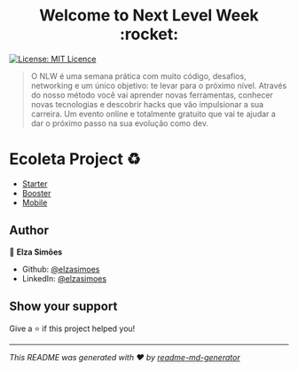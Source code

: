 <h1 align="center">Welcome to Next Level Week :rocket:</h1>
<p>
  <a href="#" target="_blank">
    <img alt="License: MIT Licence " src="https://img.shields.io/badge/License-MIT Licence -yellow.svg" />
  </a>
</p>

> O NLW é uma semana prática com muito código, desafios, networking e um único objetivo: te levar para o próximo nível. Através do nosso método você vai aprender novas ferramentas, conhecer novas tecnologias e descobrir hacks que vão impulsionar a sua carreira. Um evento online e totalmente gratuito que vai te ajudar a dar o próximo passo na sua evolução como dev.

# Ecoleta Project :recycle:

-	[ Starter](https://github.com/elzasimoes/nextlevelweek/tree/master/starter)
-	[ Booster](https://github.com/elzasimoes/nextlevelweek/tree/master/booster)
-	[ Mobile](https://github.com/elzasimoes/ecoleta-mobile)


## Author

👤 **Elza Simões**

* Github: [@elzasimoes](https://github.com/elzasimoes)
* LinkedIn: [@elzasimoes](https://linkedin.com/in/elzasimoes)

## Show your support

Give a ⭐️ if this project helped you!

***
_This README was generated with ❤️ by [readme-md-generator](https://github.com/kefranabg/readme-md-generator)_
